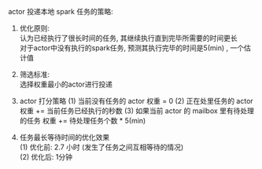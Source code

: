 actor 投递本地 spark 任务的策略:   

1. 优化原则:    
  认为已经执行了很长时间的任务, 其继续执行直到完毕所需要的时间更长     
  对于actor中没有执行的spark任务, 预测其执行完毕的时间是5(min) , 一个估计值     

2. 筛选标准:   
   选择权重最小的actor进行投递   

3. actor 打分策略
    (1) 当前没有任务的 actor
         权重 = 0
    (2) 正在处里任务的 actor 
         权重 += 当前任务已经执行的秒数
    (3) 如果当前 actor 的 mailbox 里有待处理的任务
         权重 += 待处理任务个数 * 5(min) 

4. 任务最长等待时间的优化效果    
    (1) 优化前: 2.7 小时 (发生了任务之间互相等待的情况)     
    (2) 优化后: 1分钟 
